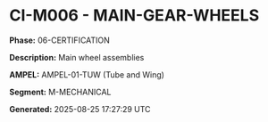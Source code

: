 # CI-M006 - MAIN-GEAR-WHEELS

**Phase:** 06-CERTIFICATION

**Description:** Main wheel assemblies

**AMPEL:** AMPEL-01-TUW (Tube and Wing)

**Segment:** M-MECHANICAL

**Generated:** 2025-08-25 17:27:29 UTC
